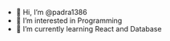 - 👋 Hi, I’m @padra1386
- 👀 I’m interested in Programming
- 🌱 I’m currently learning React and Database

<!---
padra1386/padra1386 is a ✨ special ✨ repository because its `README.md` (this file) appears on your GitHub profile.
You can click the Preview link to take a look at your changes.
--->
